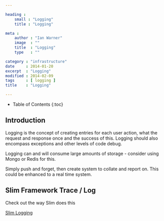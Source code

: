 ```yaml
---

heading :
    small : "Logging"
    title : "Logging"

meta :
    author : "Ian Warner"
    image  : ""
    title  : "Logging"
    type   : ""

category : "infrastructure"
date     : 2014-01-20
excerpt  : "Logging"
modified : 2014-02-09
tags     : [ logging ]
title    : "Logging"

---
```


* Table of Contents
{:toc}

## Introduction

Logging is the concept of creating entries for each user action, what
the request and response once and the success of this. Logging should
also encompass exceptions and other levels of code debug.

Logging can and will consume large amounts of storage - consider using
Mongo or Redis for this.

Simply push and forget, then create system to collate and report on.
This could be enhanced to a real time system.

## Slim Framework Trace / Log
Check out the way Slim does this

[Slim Logging](http://docs.slimframework.com/#Overview)